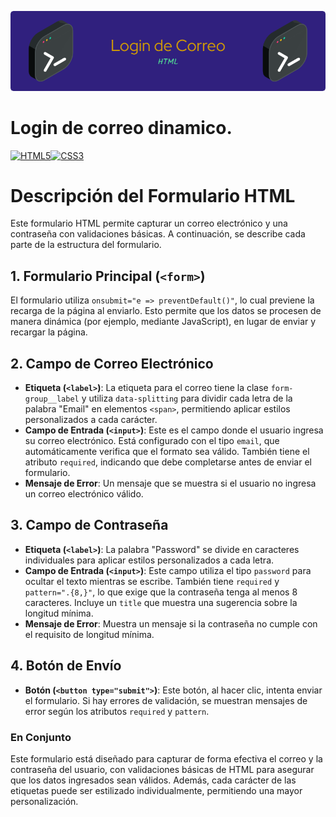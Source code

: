 ![Banner de login](login-html.png)

# Login de correo dinamico.
<p align="left">
<a href="https://developer.mozilla.org/en-US/docs/Glossary/HTML5" target="_blank" rel="noreferrer"><img src="https://raw.githubusercontent.com/danielcranney/readme-generator/main/public/icons/skills/html5-colored.svg" width="36" height="36" alt="HTML5" /></a><a href="https://www.w3.org/TR/CSS/#css" target="_blank" rel="noreferrer"><img src="https://raw.githubusercontent.com/danielcranney/readme-generator/main/public/icons/skills/css3-colored.svg" width="36" height="36" alt="CSS3" /></a>
</p>

# Descripción del Formulario HTML

Este formulario HTML permite capturar un correo electrónico y una contraseña con validaciones básicas. A continuación, se describe cada parte de la estructura del formulario.

## 1. Formulario Principal (`<form>`)

El formulario utiliza `onsubmit="e => preventDefault()"`, lo cual previene la recarga de la página al enviarlo. Esto permite que los datos se procesen de manera dinámica (por ejemplo, mediante JavaScript), en lugar de enviar y recargar la página.

## 2. Campo de Correo Electrónico

- **Etiqueta (`<label>`)**: La etiqueta para el correo tiene la clase `form-group__label` y utiliza `data-splitting` para dividir cada letra de la palabra "Email" en elementos `<span>`, permitiendo aplicar estilos personalizados a cada carácter.
- **Campo de Entrada (`<input>`)**: Este es el campo donde el usuario ingresa su correo electrónico. Está configurado con el tipo `email`, que automáticamente verifica que el formato sea válido. También tiene el atributo `required`, indicando que debe completarse antes de enviar el formulario.
- **Mensaje de Error**: Un mensaje que se muestra si el usuario no ingresa un correo electrónico válido.

## 3. Campo de Contraseña

- **Etiqueta (`<label>`)**: La palabra "Password" se divide en caracteres individuales para aplicar estilos personalizados a cada letra.
- **Campo de Entrada (`<input>`)**: Este campo utiliza el tipo `password` para ocultar el texto mientras se escribe. También tiene `required` y `pattern=".{8,}"`, lo que exige que la contraseña tenga al menos 8 caracteres. Incluye un `title` que muestra una sugerencia sobre la longitud mínima.
- **Mensaje de Error**: Muestra un mensaje si la contraseña no cumple con el requisito de longitud mínima.

## 4. Botón de Envío

- **Botón (`<button type="submit">`)**: Este botón, al hacer clic, intenta enviar el formulario. Si hay errores de validación, se muestran mensajes de error según los atributos `required` y `pattern`.

### En Conjunto

Este formulario está diseñado para capturar de forma efectiva el correo y la contraseña del usuario, con validaciones básicas de HTML para asegurar que los datos ingresados sean válidos. Además, cada carácter de las etiquetas puede ser estilizado individualmente, permitiendo una mayor personalización.




<!---[![Login1.png](https://i.postimg.cc/9Q0GsMWb/Login1.png)](https://postimg.cc/5XcYCfQQ)


2.Cuando la contraseña es corta 

[![Login2.png](https://i.postimg.cc/GhhYs2sR/Login2.png)](https://postimg.cc/grQrCGDt)


3.Al escribir

[![Login3.png](https://i.postimg.cc/m2tksFHP/Login3.png)](https://postimg.cc/KRhx7jQb)



4.Validación.

[![Login4.png](https://i.postimg.cc/pLBLQYN1/Login4.png)](https://postimg.cc/SnJ4k9xW)



Ejemplo del codigo!!!!
https://codepen.io/johnjairoac/pen/bGmrGvz --->


